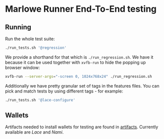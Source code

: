 # Marlowe Runner End-To-End testing

## Running

Run the whole test suite:
```bash
./run_tests.sh '@regression'
```

We provide a shorthand for that which is `./run_regression.sh`. We have it because it can be used together with `xvfb-run` to hide the popping up browser window:

```bash
xvfb-run --server-args="-screen 0, 1024x768x24" ./run_regression.sh
```

Additionally we have pretty granular set of tags in the features files. You can pick and match tests by using different tags - for example:

```bash
./run_tests.sh '@lace-configure'
```

## Wallets

Artifacts needed to install wallets for testing are found in [artifacts](artifacts).
Currently available are *Lace* and *Nami*.

